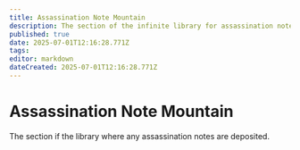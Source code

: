 ```yaml
---
title: Assassination Note Mountain
description: The section of the infinite library for assassination notes
published: true
date: 2025-07-01T12:16:28.771Z
tags: 
editor: markdown
dateCreated: 2025-07-01T12:16:28.771Z
---
```


# Assassination Note Mountain
The section if the library where any assassination notes are deposited.